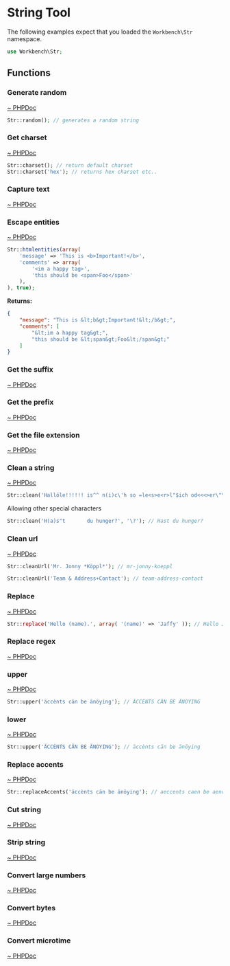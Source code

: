 # String Tool

The following examples expect that you loaded the `Workbench\Str` namespace.

```php
use Workbench\Str;
```

## Functions

### Generate random

[~ PHPDoc](/src/Str.php#random)

```php
Str::random(); // generates a random string
```

### Get charset

[~ PHPDoc](/src/Str.php#charset)

```php
Str::charset(); // return default charset
Str::charset('hex'); // returns hex charset etc.. 
```

### Capture text

[~ PHPDoc](/src/Str.php#capture)

### Escape entities

[~ PHPDoc](/src/Str.php#htmlentities)

```php
Str::htmlentities(array(
	'message' => 'This is <b>Important!</b>',
	'comments' => array(
		'<im a happy tag>',
		'this should be <span>Foo</span>'
	),
), true);
```

**Returns:**

```json
{
	"message": "This is &lt;b&gt;Important!&lt;/b&gt;",
	"comments": [
		"&lt;im a happy tag&gt;",
		"this should be &lt;span&gt;Foo&lt;/span&gt;"
	]
}
```

### Get the suffix

[~ PHPDoc](/src/Str.php#suffix)

### Get the prefix

[~ PHPDoc](/src/Str.php#prefix)

### Get the file extension

[~ PHPDoc](/src/Str.php#extension)

### Clean a string

[~ PHPDoc](/src/Str.php#clean)

```php
Str::clean('Hallöle!!!!!! is^^ n(i)c\'h so =le<s>e<r>l"$ich od<<<>er\"\"'); // Halloele is nich so leserlich oder
```

Allowing other special characters

```php
Str::clean('H(a)s"t       du hunger?', '\?'); // Hast du hunger?
```

### Clean url

[~ PHPDoc](/src/Str.php#cleanUrl)

```php
Str::cleanUrl('Mr. Jonny *Köppl*'); // mr-jonny-koeppl
```

```php
Str::cleanUrl('Team & Address+Contact'); // team-address-contact
```

### Replace

[~ PHPDoc](/src/Str.php#replace)

```php
Str::replace('Hello (name).', array( '(name)' => 'Jaffy' )); // Hello Jaffy.
```
### Replace regex

[~ PHPDoc](/src/Str.php#pregReplace)

### upper

[~ PHPDoc](/src/Str.php#lower)

```php
Str::upper('äccènts cän be änöying'); // ÄCCÈNTS CÄN BE ÄNÖYING
```

### lower

[~ PHPDoc](/src/Str.php#upper)

```php
Str::upper('ÄCCÈNTS CÄN BE ÄNÖYING'); // äccènts cän be änöying
```

### Replace accents

[~ PHPDoc](/src/Str.php#replaceAccents)

```php
Str::replaceAccents('äccènts cän be änöying'); // aeccents caen be aenoeying
```

### Cut string

[~ PHPDoc](/src/Str.php#cut)

### Strip string

[~ PHPDoc](/src/Str.php#strip)

### Convert large numbers

[~ PHPDoc](/src/Str.php#kfloor)

### Convert bytes

[~ PHPDoc](/src/Str.php#bytes)

### Convert microtime

[~ PHPDoc](/src/Str.php#microtime)